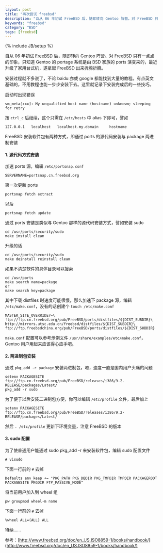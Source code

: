 ```yaml
---
layout: post
title: "再次尝试 freebsd"
description: "自从 06 年初试 FreeBSD 后，随即转向 Gentoo 阵营。对 FreeBSD 只有一点点的印象，只知道 Gentoo 的 po   rtage 系统是由 BSD 家族的 ports 演变来的，最近升级了家用台式机，遂拿起 FreeBSD 出来折腾折腾。"
keywords: "freebsd"
category: "BSD"
tags: [freebsd]
---
```

{% include JB/setup %}

自从 06 年初试 [FreeBSD](http://www.freebsd.org) 后，随即转向 Gentoo 阵营。对 FreeBSD 只有一点点的印象，只知道 Gentoo 的 portage 系统是由 BSD 家族的 ports 演变来的，最近升级了家用台式机，遂拿起 FreeBSD 出来折腾折腾。

安装过程就不多说了，不论 baidu 亦或 google 都能找到大量的教程。有点英文基础的，不用教程也能一步步安装下去。这里就记录下安装完成后的一些技巧。

启动时出现错误

    sm_meta[xxx]: My unqualified host name (hostname) unknown; sleeping for retry

<!-- more -->
按 `ctrl_c` 后继续，这个只需在 `/etc/hosts` 中 alias 下即可，譬如

    127.0.0.1   localhost   localhost.my.domain     hostname

FreeBSD 安装软件包有两种方式，即通过 ports 的源代码安装与 package 两进制安装

#### 1. 源代码方式安装

加速 ports 源，编辑 `/etc/portsnap.conf`

    SERVERNAME=portsnap.cn.freebsd.org

第一次更新 ports

    portsnap fetch extract

以后

    portsnap fetch update

通过 ports 安装是类似与 Gentoo 那样的源代码安装方式，譬如安装 sudo

    cd /usr/ports/security/sudo
    make install clean

升级的话

    cd /usr/ports/security/sudo
    make deinstall reinstall clean

如果不清楚软件的具体目录可以搜索

    cd /usr/ports
    make search name=package
    or
    make search key=package

其中下载 distfiles 时速度可能很慢，那么加速下 package 源，编辑 `/etc/make.conf`，没有的话创建个 `touch /etc/make.conf`

    MASTER_SITE_OVERRIDE?=\
    ftp://ftp.cn.freebsd.org/pub/FreeBSD/ports/distfiles/${DIST_SUBDIR}\
    http://mirrors.utsc.edu.cn/freebsd/distfiles/${DIST_SUBDIR}\
    ftp://ftp.freebsdchina.org/pub/FreeBSD/ports/distfiles/${DIST_SUBDIR}

`make.conf` 配置可以参考示例文件 `/usr/share/examples/etc/make.conf`，Gentoo 用户用起来应该得心应手吧。

#### 2. 两进制包安装

通过 `pkg_add -r package` 安装两进制包，嗯，速度一直是国内用户头痛的问题

    setenv PACKAGESITE ftp://ftp.cn.freebsd.org/pub/FreeBSD/releases/i386/9.2-RELEASE/packages/Latest/
    pkg_add -r sudo

为了便于以后安装二进制包方便，你可以编辑 `/etc/profile` 文件，最后加上

    setenv PACKAGESITE ftp://ftp.cn.freebsd.org/pub/FreeBSD/releases/i386/9.2-RELEASE/packages/Latest/

然后 `. /etc/profile` 更新下环境变量，注意 FreeBSD 的版本

#### 3. sudo 配置

为了使普通用户能通过 sudo pkg_add -r 来安装软件包，编辑 sudo 配置文件

    # visudo

下面一行前的 `#` 去掉

    Defaults env_keep += "PKG_PATH PKG_DBDIR PKG_TMPDIR TMPDIR PACKAGEROOT PACKAGESITE PKGDIR FTP_PASSIVE_MODE"

将当前用户加入到 wheel 组

    pw groupmod wheel-m name

下面一行前的 `#` 去掉

    %wheel ALL=(ALL) ALL

待续......

参考：[http://www.freebsd.org/doc/en_US.ISO8859-1/books/handbook/](http://www.freebsd.org/doc/en_US.ISO8859-1/books/handbook/)
